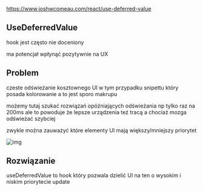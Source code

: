 https://www.joshwcomeau.com/react/use-deferred-value

## UseDeferredValue

hook jest często nie doceniony 

ma potencjał wpłynąć pozytywnie na UX

## Problem 

czeste odświeżanie kosztownego UI w tym przypadku snipettu który posada kolorowanie a to jest sporo makrupu

możemy tutaj szukać rozwiązań opóźniających odświeżania np tylko raz na 200ms ale to powoduje że lepsze urządzenia też tracą a chociaż mozga odświeżać szybciej 

zwykle można zauważyć które elementy UI mają większy/mniejszy priorytet 

![img](https://www.joshwcomeau.com/images/use-deferred-value/high-vs-low-priority.png)

## Rozwiązanie 

useDeferredValue to hook który pozwala dzielić UI na ten o wysokim i niskim priorytecie update 


